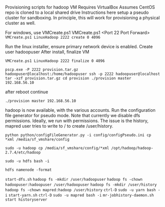 Provisioning scripts for hadoop VM
Requires VirtualBox
Assumes CentOS repo is cloned to a local shared drive
Instructions here setup a pseudo cluster for sandboxing. 
In principle, this will work for provisioning a physical cluster as well.

For windows, use VMCreate.ps1
VMCreate.ps1 <VMName> <Port 22 Port Forward> <mode> <namenode> <storage>
`VMCreate.ps1 LinuxHadoop 2222 create 0 4096`

Run the linux installer, ensure primary network device is enabled.
Create user hadoopuser
After install, finalize VM

`VMCreate.ps1 LinuxHadoop 2222 finalize 0 4096`

`pscp.exe -P 2222 provision.tar.gz hadoopuser@localhost:/home/hadoopuser
ssh -p 2222 hadoopuser@localhost
tar -xzf provision.tar.gz
cd provision
./provision master 192.168.56.10`

after reboot continue

`./provision master 192.168.56.10`

hadoop is now available, with the various accounts.
Run the configuration file generator for pseudo mode.
Note that currently we disable dfs permissions. 
Ideally, we run with permissions. The issue is the history,
mapred user tries to write to / to create /user/history.

`python python/configFileGenerator.py -i config/configPseudo.ini
cp *xml /media/sf_vmshare/config`

`sudo -u hadoop cp /media/sf_vmshare/config/*xml /opt/hadoop/hadoop-2.7.4/etc/hadoop`

`sudo -u hdfs bash -i`

`hdfs namenode -format`

`start-dfs.sh`
`hadoop fs -mkdir /user/hadoopuser`
`hadoop fs -chown hadoopuser:hadoopuser /user/hadoopuser`
`hadoop fs -mkdir /user/history`
`hadoop fs -chown mapred:hadoop /user/history`
`ctrl-D`
`sudo -u yarn bash -i`
`start-yarn.sh`
`ctrl-D`
`sudo -u mapred bash -i`
`mr-jobhistory-daemon.sh start historyserver`

